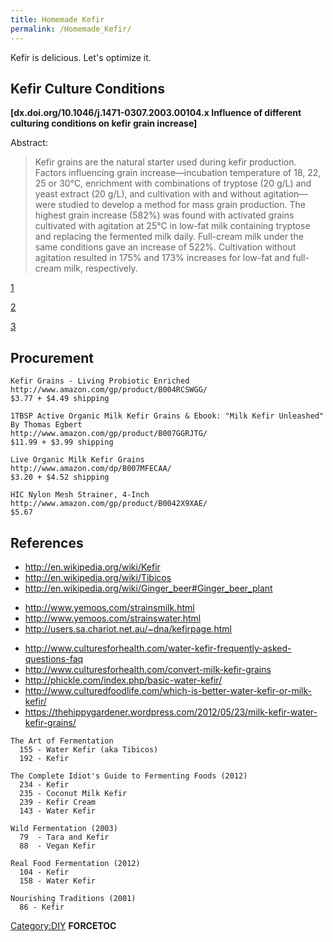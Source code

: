 ```yaml
---
title: Homemade Kefir
permalink: /Homemade_Kefir/
---
```


Kefir is delicious. Let's optimize it.

Kefir Culture Conditions
------------------------

**\[dx.doi.org/10.1046/j.1471-0307.2003.00104.x Influence of different culturing conditions on kefir grain increase\]**

Abstract:

> Kefir grains are the natural starter used during kefir production. Factors influencing grain increase—incubation temperature of 18, 22, 25 or 30°C, enrichment with combinations of tryptose (20 g/L) and yeast extract (20 g/L), and cultivation with and without agitation—were studied to develop a method for mass grain production. The highest grain increase (582%) was found with activated grains cultivated with agitation at 25°C in low-fat milk containing tryptose and replacing the fermented milk daily. Full-cream milk under the same conditions gave an increase of 522%. Cultivation without agitation resulted in 175% and 173% increases for low-fat and full-cream milk, respectively.

[1](http://waterkefir.ca/making-kefir-thicker-promoting-kefiran-growth/)

[2](http://users.sa.chariot.net.au/~dna/kefir-faq.html)

[3](http://www.yemoos.com/faqmfinishing.html)

Procurement
-----------

    Kefir Grains - Living Probiotic Enriched
    http://www.amazon.com/gp/product/B004RCSWGG/
    $3.77 + $4.49 shipping

    1TBSP Active Organic Milk Kefir Grains & Ebook: "Milk Kefir Unleashed" By Thomas Egbert
    http://www.amazon.com/gp/product/B007GGRJTG/
    $11.99 + $3.99 shipping

    Live Organic Milk Kefir Grains
    http://www.amazon.com/dp/B007MFECAA/
    $3.20 + $4.52 shipping

    HIC Nylon Mesh Strainer, 4-Inch
    http://www.amazon.com/gp/product/B0042X9XAE/
    $5.67

References
----------

-   <http://en.wikipedia.org/wiki/Kefir>
-   <http://en.wikipedia.org/wiki/Tibicos>
-   <http://en.wikipedia.org/wiki/Ginger_beer#Ginger_beer_plant>

<!-- -->

-   <http://www.yemoos.com/strainsmilk.html>
-   <http://www.yemoos.com/strainswater.html>
-   <http://users.sa.chariot.net.au/~dna/kefirpage.html>

<!-- -->

-   <http://www.culturesforhealth.com/water-kefir-frequently-asked-questions-faq>
-   <http://www.culturesforhealth.com/convert-milk-kefir-grains>
-   <http://phickle.com/index.php/basic-water-kefir/>
-   <http://www.culturedfoodlife.com/which-is-better-water-kefir-or-milk-kefir/>
-   <https://thehippygardener.wordpress.com/2012/05/23/milk-kefir-water-kefir-grains/>

<!-- -->

    The Art of Fermentation
      155 - Water Kefir (aka Tibicos)
      192 - Kefir

    The Complete Idiot's Guide to Fermenting Foods (2012)
      234 - Kefir
      235 - Coconut Milk Kefir
      239 - Kefir Cream
      143 - Water Kefir

    Wild Fermentation (2003)
      79  - Tara and Kefir
      88  - Vegan Kefir

    Real Food Fermentation (2012)
      104 - Kefir
      158 - Water Kefir

    Nourishing Traditions (2001)
      86 - Kefir

[Category:DIY](/Category:DIY "wikilink") __FORCETOC__